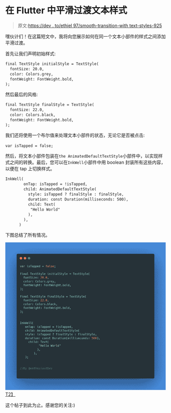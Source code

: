 # 在 Flutter 中平滑过渡文本样式

> 原文:[https://dev . to/ethiel 97/smooth-transition-with text-styles-925](https://dev.to/ethiel97/smooth-transition-with-text-styles-925)

嘿伙计们！在这篇短文中，我将向您展示如何在同一个文本小部件的样式之间添加平滑过渡。

首先让我们声明初始样式:

```
final TextStyle initialStyle = TextStyle(
  fontSize: 20.0,
  color: Colors.grey,
  fontWeight: FontWeight.bold,
); 
```

然后最后的风格:

```
final TextStyle finalStyle = TextStyle(
  fontSize: 22.0,
  color: Colors.black,
  fontWeight: FontWeight.bold,
); 
```

我们还将使用一个布尔值来处理文本小部件的状态，无论它是否被点击:

`var isTapped = false;`

然后，将文本小部件包装在`the AnimatedDefaultTextStyle`小部件中，以实现样式之间的转换。最后，您可以在`InkWell`小部件中用 boolean 封装所有这些内容，以便在 tap 上切换样式。

```
InkWell(
        onTap: isTapped = !isTapped,
        child: AnimatedDefaultTextStyle(
          style: isTapped ? finalStyle : finalStyle,
          duration: const Duration(milliseconds: 500),
          child: Text(
           "Hello World"
          ),
        ),
      ) 
```

下图总结了所有情况。

[![Imgur](img/5dbd80a7a3fab4787d7e9bc009007857.png)T2】](https://res.cloudinary.com/practicaldev/image/fetch/s--rFKOrbiJ--/c_limit%2Cf_auto%2Cfl_progressive%2Cq_auto%2Cw_880/https://imgur.com/qwTYOUj.png)

这个帖子到此为止。感谢您的关注:)